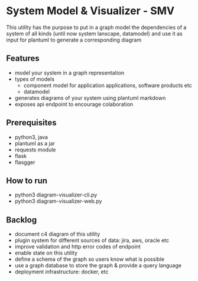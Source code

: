 # System Model & Visualizer - SMV
This utility has the purpose to put in a graph model the dependencies of a system of all kinds
(until now system lanscape, datamodel) and use it as input for plantuml to generate a corresponding diagram

## Features
* model your system in a graph representation
* types of models
    * component model for application applications, software products etc
    * datamodel
* generates diagrams of your system using plantuml markdown
* exposes api endpoint to encourage colaboration

## Prerequisites
* python3, java
* plantuml as a jar
* requests module
* flask
* flasgger

## How to run
* python3 diagram-visualizer-cli.py
* python3 diagram-visualizer-web.py

## Backlog
* document c4 diagram of this utility
* plugin system for different sources of data: jira, aws, oracle etc
* improve validation and http error codes of endpoint
* enable state on this utility
* define a schema of the graph so users know what is possible
* use a graph database to store the graph & provide a query language
* deployment infrastructure: docker, etc

